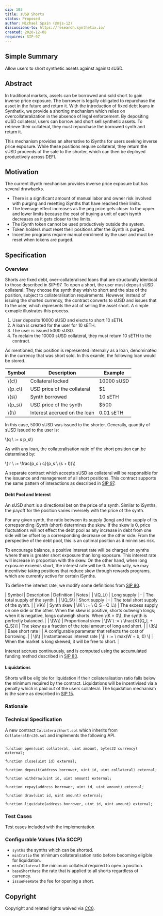 ```yaml
---
sip: 103
title: sUSD Shorts
status: Proposed
author: Michael Spain (@mjs-12)
discussions-to: https://research.synthetix.io/
created: 2020-12-08
requires: SIP-97
---
```


## Simple Summary

<!--"If you can't explain it simply, you don't understand it well enough." Simply describe the outcome the proposed changes intends to achieve. This should be non-technical and accessible to a casual community member.-->

Allow users to short synthetic assets against against sUSD.

## Abstract

<!--A short (~200 word) description of the proposed change, the abstract should clearly describe the proposed change. This is what *will* be done if the SIP is implemented, not *why* it should be done or *how* it will be done. If the SIP proposes deploying a new contract, write, "we propose to deploy a new contract that will do x".-->

In traditional markets, assets can be borrowed and sold short to gain inverse price exposure. The borrower is legally obligated to repurchase the asset in the future and return it. With the introduction of fixed debt loans in Synthetix, we provide a shorting mechanism which relies on overcollateralization in the absence of legal enforcement. By depositing sUSD collateral, users can borrow and short sell synthetic assets. To retrieve their collateral, they must repurchase the borrowed synth and return it.

This mechanism provides an alternative to iSynths for users seeking inverse price exposure. While these positions require collateral, they return the sUSD proceeds of the sale to the shorter, which can then be deployed productively across DEFI.

## Motivation

<!--This is the problem statement. This is the *why* of the SIP. It should clearly explain *why* the current state of the protocol is inadequate.  It is critical that you explain *why* the change is needed, if the SIP proposes changing how something is calculated, you must address *why* the current calculation is inaccurate or wrong. This is not the place to describe how the SIP will address the issue!-->

The current iSynth mechanism provides inverse price exposure but has several drawbacks.

- There is a significant amount of manual labor and owner risk involved with purging and resetting iSynths that have reached their limits.
- The leverage effect increases as the peg price gets closer to the upper and lower limits because the cost of buying a unit of each isynth decreases as it gets closer to the limits.
- The iSynth token cannot be used productively outside the system.
- Token holders must reset their positions after the iSynth is purged.
- Incentive programs require manual enrolment by the user and must be reset when tokens are purged.

## Specification
<!--The specification should describe the syntax and semantics of any new feature, there are five sections
1. Overview
2. Rationale
3. Technical Specification
4. Test Cases
5. Configurable Values
-->

### Overview

Shorts are fixed debt, over-collateralised loans that are structurally identical to those described in SIP-97. To open a short, the user must deposit sUSD collateral. They choose the synth they wish to short and the size of the position, subject to collateralisation requirements. However, instead of issuing the shorted currency, the contract converts to sUSD and issues that to the user, which represents the act of selling the asset short. A simple exmaple illustrates this process.

1. User deposits 10000 sUSD and elects to short 10 sETH.
2. A loan is created for the user for 10 sETH.
3. The user is issued 5000 sUSD.
4. To reclaim the 10000 sUSD collateral, they must return 10 sETH to the contract.

As mentioned, this position is represented internally as a loan, denominated in the currency that was short sold. In this examle, the following loan would be stored.

| Symbol | Description | Example |
| ------ | ----------- | ----- |
| \\(c\\) | Collateral locked | 10000 sUSD |
| \\(p_c\\) | USD price of the collateral | $1 |
| \\(s\\) | Synth borrowed | 10 sETH |
| \\(p_s\\) | USD price of the synth | $500 |
| \\(I\\) | Interest accrued on the loan | 0.01 sETH |

In this case, 5000 sUSD was issued to the shorter. Generally, quantity of sUSD issued to the user is:

\\(q \ := s p_s\\)

As with any loan, the collateralisation ratio of the short position can be determined by:

\\( r \ := \frac{p_c \ c}{p_s \ (s + I)}\\)

A separate contract which accepts sUSD as collateral will be responsible for the issuance and management of all short positions. This contract supports the same pattern of interactions as described in [SIP 97](https://sips.synthetix.io/sips/sip-97).

#### Debt Pool and Interest

An sUSD short is a directional bet on the price of a synth. Similar to iSynths, the payoff for the position varies inversely with the price of the synth.

For any given synth, the ratio between its supply (long) and the supply of its correpsonding iSynth (short) determines the skew. If the skew is 0, price fluctuations will not effect the debt pool as any increase in debt from one side will be offset by a corresponding decrease on the other side. From the perspective of the debt pool, this is an optimal position as it minimises risk.

To encourage balance, a positive interest rate will be charged on synths where there is greater short exposure than long exposure. This interest rate will increase in proportion with the skew. On the other hand, when long exposure exceeds short, the interest rate will be 0. Additionally, we may incentivise taking positions that reduce skew through rewards programs, which are currently active for certain iSynths.

To define the interest rate, we modify some definitions from [SIP 80](https://sips.synthetix.io/sips/sip-80).

| Symbol | Description | Definition | Notes |
| \\(Q_L\\) | Long supply | - | The total supply of the synth. |
| \\(Q_S\\) | Short supply | - | The total short supply of the synth. |
| \\(K\\) | Synth skew | \\(K \ := \ Q_S - Q_L\\) | The excess supply on one side or the other. When the skew is positive, shorts outweigh longs; when it is negative, longs outweigh shorts. When \\(K = 0\\), the synth is perfectly balanced. |
| \\(W\\) | Proportional skew | \\[W \ := \ \frac{K}{Q_L + Q_S}\\] | The skew as a fraction of the total amount of long and short. |
| \\(b\\)  | Base short rate |  | A configurable parameter that reflects the cost of borrowing. |
| \\(i\\) | Instantaneous interest rate | \\[i \ := \ max(W + b, 0) \\]  | When the market is long skewed, it will be free to short. |

Interest accrues continuously, and is computed using the accumulated funding method described in [SIP 80](https://sips.synthetix.io/sips/sip-80).

#### Liquidations

Shorts will be eligible for liquidation if their collateralisation ratio falls below the minimum required by the contract. Liquidations will be incentivised via a penalty which is paid out of the users collateral. The liquidation mechanism is the same as described in [SIP 15](https://sips.synthetix.io/sips/sip-15).

### Rationale
<!--The rationale fleshes out the specification by describing what motivated the design and why particular design decisions were made. It should describe alternate designs that were considered and related work, e.g. how the feature is supported in other languages. The rationale may also provide evidence of consensus within the community, and should discuss important objections or concerns raised during discussion.-->


### Technical Specification
<!--The technical specification should outline the public API of the changes proposed. That is, changes to any of the interfaces Synthetix currently exposes or the creations of new ones.-->

A new contract `CollateralShort.sol` which inherits from `CollateralErc20.sol` and implements the following API.

```solidity

function open(uint collateral, uint amount, bytes32 currency) external;

function close(uint id) external;

function deposit(address borrower, uint id, uint collateral) external;

function withdraw(uint id, uint amount) external;

function repay(address borrower, uint id, uint amount) external;

function draw(uint id, uint amount) external;

function liquidate(address borrower, uint id, uint amount) external;

```

### Test Cases
Test cases included with the implementation.

### Configurable Values (Via SCCP)

- `synths` the synths which can be shorted.
- `minCratio` the minimum collateralisation ratio before becoming eligible for liquidation.
- `minCollateral` the minimum collateral required to open a position.
- `baseShortRate` the rate that is applied to all shorts regardless of currency.
- `issueFeeRate` the fee for opening a short.

## Copyright
Copyright and related rights waived via [CC0](https://creativecommons.org/publicdomain/zero/1.0/).
